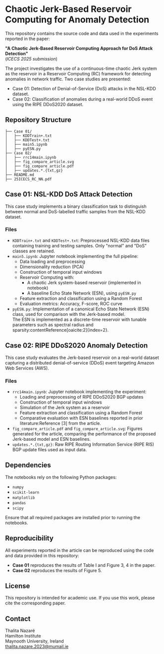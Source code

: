 # Chaotic Jerk-Based Reservoir Computing for Anomaly Detection

This repository contains the source code and data used in the experiments reported in the paper:

**"A Chaotic Jerk-Based Reservoir Computing Approach for DoS Attack Detection"**  
(*ICECS 2025 submission*)  

The project investigates the use of a continuous-time chaotic Jerk system as the reservoir in a Reservoir Computing (RC) framework for detecting anomalies in network traffic. Two case studies are presented:

- Case 01: Detection of Denial-of-Service (DoS) attacks in the NSL-KDD dataset.
- Case 02: Classification of anomalies during a real-world DDoS event using the RIPE DDoS2020 dataset.

## Repository Structure
```
├── Case 01/
│   ├── KDDTrain+.txt
│   ├── KDDTest+.txt
│   ├── main5.ipynb
│   ├── pyESN.py
├── Case 02/
│   ├── rrc14main.ipynb
│   ├── fig_compare_article.svg
│   ├── fig_compare_article.pdf
│   ├── updates.*.{txt,gz}
├── README.md
├── 25ICECS_RC_NN.pdf
```

## Case 01: NSL-KDD DoS Attack Detection

This case study implements a binary classification task to distinguish between normal and DoS-labelled traffic samples from the NSL-KDD dataset.

### Files

- `KDDTrain+.txt` and `KDDTest+.txt`: Preprocessed NSL-KDD data files containing training and testing samples. Only "normal" and "DoS" classes are retained.
- `main5.ipynb`: Jupyter notebook implementing the full pipeline:
  - Data loading and preprocessing
  - Dimensionality reduction (PCA)
  - Construction of temporal input windows
  - Reservoir Computing with:
    - A chaotic Jerk system-based reservoir (implemented in notebook)
    - A baseline Echo State Network (ESN), using `pyESN.py`
  - Feature extraction and classification using a Random Forest
  - Evaluation metrics: Accuracy, F-score, ROC curve
- `pyESN.py`: Implementation of a canonical Echo State Network (ESN) class, used for comparison with the Jerk-based model.  
  The ESN is implemented as a discrete-time reservoir with tunable parameters such as spectral radius and sparsity:contentReference[oaicite:2]{index=2}.

## Case 02: RIPE DDoS2020 Anomaly Detection

This case study evaluates the Jerk-based reservoir on a real-world dataset capturing a distributed denial-of-service (DDoS) event targeting Amazon Web Services (AWS).

### Files

- `rrc14main.ipynb`: Jupyter notebook implementing the experiment:
  - Loading and preprocessing of RIPE DDoS2020 BGP updates
  - Construction of temporal input windows
  - Simulation of the Jerk system as a reservoir
  - Feature extraction and classification using a Random Forest
  - Comparative evaluation with ESN baselines reported in prior literature:Reference [3] from the article.
- `fig_compare_article.pdf` and `fig_compare_article.svg`: Figures generated for the article, comparing the performance of the proposed Jerk-based model and ESN baselines.
- `updates.*.{txt,gz}`: Raw RIPE Routing Information Service (RIPE RIS) BGP update files used as input data.

## Dependencies

The notebooks rely on the following Python packages:

- `numpy`
- `scikit-learn`
- `matplotlib`
- `pandas`
- `scipy`

Ensure that all required packages are installed prior to running the notebooks.

## Reproducibility

All experiments reported in the article can be reproduced using the code and data provided in this repository:

- **Case 01** reproduces the results of Table I and Figure 3, 4 in the paper.
- **Case 02** reproduces the results of Figure 5.

## License

This repository is intended for academic use. If you use this work, please cite the corresponding paper.

## Contact

Thalita Nazaré  
Hamilton Institute  
Maynooth University, Ireland  
thalita.nazare.2023@mumail.ie
